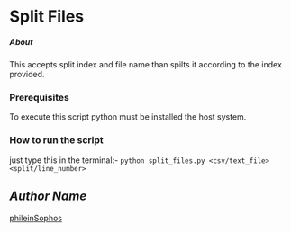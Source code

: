 # Split Files

##### About

This accepts split index and file name than spilts it according to the index provided.

### Prerequisites

To execute this script python must be installed the host system.

### How to run the script

just type this in the terminal:-
`python split_files.py <csv/text_file> <split/line_number>`

## _Author Name_

[phileinSophos](https://github.com/phileinSophos/)
